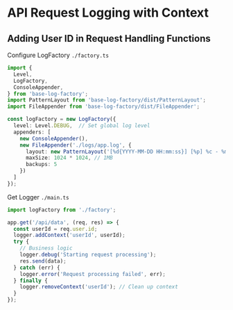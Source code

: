 # API Request Logging with Context

## Adding User ID in Request Handling Functions

Configure LogFactory `./factory.ts`
```typescript
import { 
  Level,
  LogFactory, 
  ConsoleAppender,
} from 'base-log-factory';
import PatternLayout from 'base-log-factory/dist/PatternLayout';
import FileAppender from 'base-log-factory/dist/FileAppender';

const logFactory = new LogFactory({
  level: Level.DEBUG,  // Set global log level
  appenders: [
    new ConsoleAppender(),
    new FileAppender('./logs/app.log', {
      layout: new PatternLayout('[%d{YYYY-MM-DD HH:mm:ss}] [%p] %c - %m %x{userId}'),
      maxSize: 1024 * 1024, // 1MB
      backups: 5
    })
  ]
});
```

Get Logger `./main.ts`
```typescript
import logFactory from './factory';

app.get('/api/data', (req, res) => {
  const userId = req.user.id;
  logger.addContext('userId', userId);
  try {
    // Business logic
    logger.debug('Starting request processing');
    res.send(data);
  } catch (err) {
    logger.error('Request processing failed', err);
  } finally {
    logger.removeContext('userId'); // Clean up context
  }
});
```